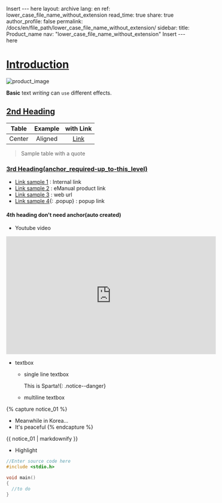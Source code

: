 Insert --- here
layout: archive
lang: en
ref: lower_case_file_name_without_extension
read_time: true
share: true
author_profile: false
permalink: /docs/en/file_path/lower_case_file_name_without_extension/
sidebar:
  title: Product_name
  nav: "lower_case_file_name_without_extension"
Insert --- here

# [Introduction](#introduction)

![product_image](/assets/images/image_file_path/image_file_name)

**Basic** text *writing* can `use` different effects.

## [2nd Heading](#2nd-heading)

|Table|Example|with Link|
|:---:|:---:|:---:|
|Center|Aligned|[Link]|

> Sample table with a quote

### [3rd Heading(anchor_required-up_to-this_level)](#3rd-headinganchor_required-up_to-this_level)

- [Link sample 1] : Internal link
- [Link sample 2] : eManual product link
- [Link sample 3] : web url
- [Link sample 4]{: .popup} : popup link

#### 4th heading don't need anchor(auto created)

- Youtube video

<iframe width="560" height="315" src="https://www.youtube.com/embed/B2pnXtooKOg" frameborder="0" allow="autoplay; encrypted-media" allowfullscreen></iframe>

- textbox

  - single line textbox

    This is Sparta!{: .notice--danger}

  - multiline textbox

{% capture notice_01 %}
- Meanwhile in Korea...   
- It's peaceful
{% endcapture %}

<div class="notice--success">{{ notice_01 | markdownify }}</div>


- Highlight

```c
//Enter source code here
#include <stdio.h>

void main()
{
  //to do
}
```


[Link]: http://
[Link sample 1]: #Introduction
[Link sample 2]: /docs/en/parts/communication/bt-110/#specifications
[Link sample 3]: http://google.com
[Link sample 4]: /docs/en/popup/opencm904_ex_button/
